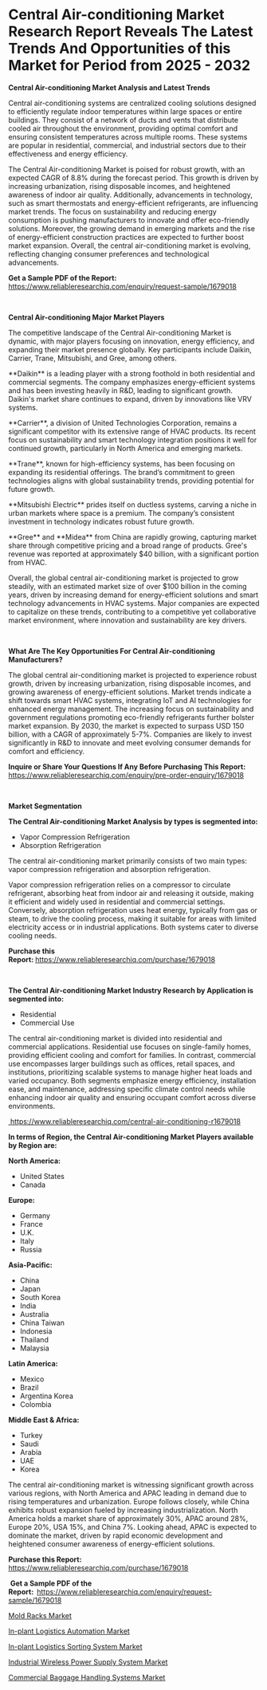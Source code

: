 <p><h1>Central Air-conditioning Market Research Report Reveals The Latest Trends And Opportunities of this Market for Period from 2025 - 2032</h1></p><p><strong>Central Air-conditioning Market Analysis and Latest Trends</strong></p>
<p><p>Central air-conditioning systems are centralized cooling solutions designed to efficiently regulate indoor temperatures within large spaces or entire buildings. They consist of a network of ducts and vents that distribute cooled air throughout the environment, providing optimal comfort and ensuring consistent temperatures across multiple rooms. These systems are popular in residential, commercial, and industrial sectors due to their effectiveness and energy efficiency.</p><p>The Central Air-conditioning Market is poised for robust growth, with an expected CAGR of 8.8% during the forecast period. This growth is driven by increasing urbanization, rising disposable incomes, and heightened awareness of indoor air quality. Additionally, advancements in technology, such as smart thermostats and energy-efficient refrigerants, are influencing market trends. The focus on sustainability and reducing energy consumption is pushing manufacturers to innovate and offer eco-friendly solutions. Moreover, the growing demand in emerging markets and the rise of energy-efficient construction practices are expected to further boost market expansion. Overall, the central air-conditioning market is evolving, reflecting changing consumer preferences and technological advancements.</p></p>
<p><strong>Get a Sample PDF of the Report:&nbsp;</strong> <a href="https://www.reliableresearchiq.com/enquiry/request-sample/1679018?utm_campaign=1900&utm_medium=2&utm_source=Github&utm_content=ia&utm_term=24032025&utm_id=central-air-conditioning">https://www.reliableresearchiq.com/enquiry/request-sample/1679018</a></p>
<p>&nbsp;</p>
<p><strong>Central Air-conditioning Major Market Players</strong></p>
<p><p>The competitive landscape of the Central Air-conditioning Market is dynamic, with major players focusing on innovation, energy efficiency, and expanding their market presence globally. Key participants include Daikin, Carrier, Trane, Mitsubishi, and Gree, among others.</p><p>**Daikin** is a leading player with a strong foothold in both residential and commercial segments. The company emphasizes energy-efficient systems and has been investing heavily in R&D, leading to significant growth. Daikin's market share continues to expand, driven by innovations like VRV systems. </p><p>**Carrier**, a division of United Technologies Corporation, remains a significant competitor with its extensive range of HVAC products. Its recent focus on sustainability and smart technology integration positions it well for continued growth, particularly in North America and emerging markets. </p><p>**Trane**, known for high-efficiency systems, has been focusing on expanding its residential offerings. The brand’s commitment to green technologies aligns with global sustainability trends, providing potential for future growth. </p><p>**Mitsubishi Electric** prides itself on ductless systems, carving a niche in urban markets where space is a premium. The company’s consistent investment in technology indicates robust future growth.</p><p>**Gree** and **Midea** from China are rapidly growing, capturing market share through competitive pricing and a broad range of products. Gree's revenue was reported at approximately $40 billion, with a significant portion from HVAC.</p><p>Overall, the global central air-conditioning market is projected to grow steadily, with an estimated market size of over $100 billion in the coming years, driven by increasing demand for energy-efficient solutions and smart technology advancements in HVAC systems. Major companies are expected to capitalize on these trends, contributing to a competitive yet collaborative market environment, where innovation and sustainability are key drivers.</p></p>
<p>&nbsp;</p>
<p><strong>What Are The Key Opportunities For Central Air-conditioning Manufacturers?</strong></p>
<p><p>The global central air-conditioning market is projected to experience robust growth, driven by increasing urbanization, rising disposable incomes, and growing awareness of energy-efficient solutions. Market trends indicate a shift towards smart HVAC systems, integrating IoT and AI technologies for enhanced energy management. The increasing focus on sustainability and government regulations promoting eco-friendly refrigerants further bolster market expansion. By 2030, the market is expected to surpass USD 150 billion, with a CAGR of approximately 5-7%. Companies are likely to invest significantly in R&D to innovate and meet evolving consumer demands for comfort and efficiency.</p></p>
<p><strong>Inquire or Share Your Questions If Any Before Purchasing This Report:</strong> <a href="https://www.reliableresearchiq.com/enquiry/pre-order-enquiry/1679018?utm_campaign=1900&utm_medium=2&utm_source=Github&utm_content=ia&utm_term=24032025&utm_id=central-air-conditioning">https://www.reliableresearchiq.com/enquiry/pre-order-enquiry/1679018</a></p>
<p>&nbsp;</p>
<p><strong>Market Segmentation</strong></p>
<p><strong>The Central Air-conditioning Market Analysis by types is segmented into:</strong></p>
<p><ul><li>Vapor Compression Refrigeration</li><li>Absorption Refrigeration</li></ul></p>
<p><p>The central air-conditioning market primarily consists of two main types: vapor compression refrigeration and absorption refrigeration. </p><p>Vapor compression refrigeration relies on a compressor to circulate refrigerant, absorbing heat from indoor air and releasing it outside, making it efficient and widely used in residential and commercial settings. Conversely, absorption refrigeration uses heat energy, typically from gas or steam, to drive the cooling process, making it suitable for areas with limited electricity access or in industrial applications. Both systems cater to diverse cooling needs.</p></p>
<p><strong>Purchase this Report:&nbsp;</strong><a href="https://www.reliableresearchiq.com/purchase/1679018?utm_campaign=1900&utm_medium=2&utm_source=Github&utm_content=ia&utm_term=24032025&utm_id=central-air-conditioning">https://www.reliableresearchiq.com/purchase/1679018</a></p>
<p>&nbsp;</p>
<p><strong>The Central Air-conditioning Market Industry Research by Application is segmented into:</strong></p>
<p><ul><li>Residential</li><li>Commercial Use</li></ul></p>
<p><p>The central air-conditioning market is divided into residential and commercial applications. Residential use focuses on single-family homes, providing efficient cooling and comfort for families. In contrast, commercial use encompasses larger buildings such as offices, retail spaces, and institutions, prioritizing scalable systems to manage higher heat loads and varied occupancy. Both segments emphasize energy efficiency, installation ease, and maintenance, addressing specific climate control needs while enhancing indoor air quality and ensuring occupant comfort across diverse environments.</p></p>
<p><a href="https://www.reliableresearchiq.com/central-air-conditioning-r1679018?utm_campaign=1900&utm_medium=2&utm_source=Github&utm_content=ia&utm_term=24032025&utm_id=central-air-conditioning">&nbsp;https://www.reliableresearchiq.com/central-air-conditioning-r1679018</a></p>
<p><strong>In terms of Region, the Central Air-conditioning Market Players available by Region are:</strong></p>
<p>
    <p> <strong> North America: </strong>
        <ul>
            <li>United States</li>
            <li>Canada</li>
        </ul>
        </p> 
    <p> <strong> Europe: </strong>
        <ul>
            <li>Germany</li>
            <li>France</li>
            <li>U.K.</li>
            <li>Italy</li>
            <li>Russia</li>
        </ul>
        </p> 
    <p> <strong> Asia-Pacific: </strong>
        <ul>
            <li>China</li>
            <li>Japan</li>
            <li>South Korea</li>
            <li>India</li>
            <li>Australia</li>
            <li>China Taiwan</li>
            <li>Indonesia</li>
            <li>Thailand</li>
            <li>Malaysia</li>
        </ul>
        </p> 
    <p> <strong> Latin America: </strong>
        <ul>
            <li>Mexico</li>
            <li>Brazil</li>
            <li>Argentina Korea</li>
            <li>Colombia</li>
        </ul>
        </p> 
    <p> <strong> Middle East & Africa: </strong>
        <ul>
            <li>Turkey</li>
            <li>Saudi</li>
            <li>Arabia</li>
            <li>UAE</li>
            <li>Korea</li>
        </ul>
    </p>
    </p>
<p><p>The central air-conditioning market is witnessing significant growth across various regions, with North America and APAC leading in demand due to rising temperatures and urbanization. Europe follows closely, while China exhibits robust expansion fueled by increasing industrialization. North America holds a market share of approximately 30%, APAC around 28%, Europe 20%, USA 15%, and China 7%. Looking ahead, APAC is expected to dominate the market, driven by rapid economic development and heightened consumer awareness of energy-efficient solutions.</p></p>
<p><strong>Purchase this Report: </strong><a href="https://www.reliableresearchiq.com/purchase/1679018?utm_campaign=1900&utm_medium=2&utm_source=Github&utm_content=ia&utm_term=24032025&utm_id=central-air-conditioning">https://www.reliableresearchiq.com/purchase/1679018</a></p>
<p>&nbsp;<strong>Get a Sample PDF of the Report:&nbsp;&nbsp;</strong><a href="https://www.reliableresearchiq.com/enquiry/request-sample/1679018?utm_campaign=1900&utm_medium=2&utm_source=Github&utm_content=ia&utm_term=24032025&utm_id=central-air-conditioning">https://www.reliableresearchiq.com/enquiry/request-sample/1679018</a></p>
<p><strong></strong></p>
<p><p><a href="https://github.com/laveeasaadrh/Market-Research-Report-List-1/blob/main/mold-racks-market.md?utm_campaign=1900&utm_medium=2&utm_source=Github&utm_content=ia&utm_term=24032025&utm_id=central-air-conditioning">Mold Racks Market</a></p><p><a href="https://github.com/ayondaylos/Market-Research-Report-List-1/blob/main/in-plant-logistics-automation-market.md?utm_campaign=1900&utm_medium=2&utm_source=Github&utm_content=ia&utm_term=24032025&utm_id=central-air-conditioning">In-plant Logistics Automation Market</a></p><p><a href="https://github.com/bichukapac/Market-Research-Report-List-1/blob/main/in-plant-logistics-sorting-system-market.md?utm_campaign=1900&utm_medium=2&utm_source=Github&utm_content=ia&utm_term=24032025&utm_id=central-air-conditioning">In-plant Logistics Sorting System Market</a></p><p><a href="https://github.com/madethkijori/Market-Research-Report-List-1/blob/main/industrial-wireless-power-supply-system-market.md?utm_campaign=1900&utm_medium=2&utm_source=Github&utm_content=ia&utm_term=24032025&utm_id=central-air-conditioning">Industrial Wireless Power Supply System Market</a></p><p><a href="https://github.com/leoustolja/Market-Research-Report-List-1/blob/main/commercial-baggage-handling-systems-market.md?utm_campaign=1900&utm_medium=2&utm_source=Github&utm_content=ia&utm_term=24032025&utm_id=central-air-conditioning">Commercial Baggage Handling Systems Market</a></p></p>